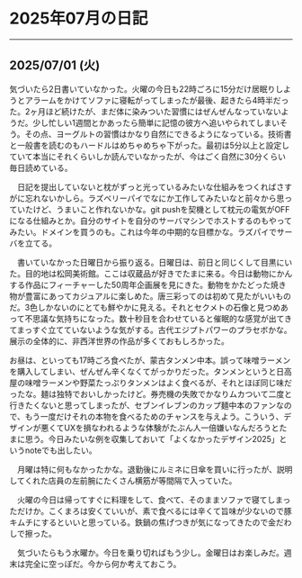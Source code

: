 # 2025年07月の日記

---

## 2025/07/01 (火)

気づいたら2日書いていなかった。火曜の今日も22時ごろに15分だけ居眠りしようとアラームをかけてソファに寝転がってしまったが最後、起きたら4時半だった。2ヶ月ほど続けたが、まだ体に染みついた習慣にはぜんぜんなっていないようだ。少し忙しい1週間とかあったら簡単に記憶の彼方へ追いやられてしまいそう。その点、ヨーグルトの習慣はかなり自然にできるようになっている。技術書と一般書を読むのもハードルはめちゃめちゃ下がった。最初は5分以上と設定していて本当にそれくらいしか読んでいなかったが、今はごく自然に30分くらい毎日読めている。

　日記を提出していないと枕がずっと光っているみたいな仕組みをつくればさすがに忘れないかしら。ラズベリーパイでなにか工作してみたいなと前々から思っていたけど、うまいこと作れないかな。git pushを契機として枕元の電気がOFFになる仕組みとか。自分のサイトを自分のサーバマシンでホストするのもやってみたい。ドメインを買うのも。これは今年の中期的な目標かな。ラズパイでサーバを立てる。

　書いていなかった日曜日から振り返る。日曜日は、前日と同じくして目黒にいた。目的地は松岡美術館。ここは収蔵品が好きでたまに来る。今日は動物にかんする作品にフィーチャーした50周年企画展を見にきた。動物をかたどった焼き物が豊富にあってカジュアルに楽しめた。唐三彩ってのは初めて見たがいいものだ。3色しかないのにとても鮮やかに見える。それとセクメトの石像と見つめあって不思議な気持ちになった。数十秒目を合わせていると催眠的な感覚が出てきてまっすぐ立てていないような気がする。古代エジプトパワーのプラセボかな。展示の全体的に、非西洋世界の作品が多くておもしろかった。

お昼は、といっても17時ごろ食べたが、蒙古タンメン中本。誤って味噌ラーメンを購入してしまい、ぜんぜん辛くなくてがっかりだった。タンメンというと日高屋の味噌ラーメンや野菜たっぷりタンメンはよく食べるが、それとほぼ同じ味だったな。麺は独特でおいしかったけど。券売機の失敗でかなりムカついて二度と行きたくないと思ってしまったが、セブンイレブンのカップ麺中本のファンなので、もう一度だけそれの本物を食べるためのチャンスを与えよう。こういう、デザインが悪くてUXを損なわれるような体験がたぶん人一倍嫌いなんだろうとたまに思う。今日みたいな例を収集しておいて「よくなかったデザイン2025」というnoteでも出したい。

　月曜は特に何もなかったかな。退勤後にルミネに日傘を買いに行ったが、説明してくれた店員の左前腕にたくさん横筋が等間隔で入っていた。

　火曜の今日は帰ってすぐに料理をして、食べて、そのままソファで寝てしまっただけか。こくまろは安くていいが、素で食べるには辛くて旨味が少ないので豚キムチにするといいと思っている。鉄鍋の焦げつきが気になってきたので金だわしで擦った。

　気づいたらもう水曜か。今日を乗り切ればもう少し。金曜日はお楽しみだ。週末は完全に空っぽだ。今から何か考えておこう。

